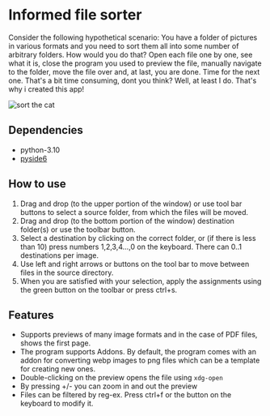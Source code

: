 # Informed file sorter
Consider the following hypothetical scenario: You have a folder of pictures in various formats and you need to sort them all into some number
of arbitrary folders. How would you do that? Open each file one by one, see what it is, close the program you used to preview
the file, manually navigate to the folder, move the file over and, at last, you are done. Time for the next one. That's a bit time consuming,
dont you think? Well, at least I do. That's why i created this app!

![sort the cat](https://imgur.com/uyyogvp.png)

## Dependencies
- python-3.10
- [pyside6](https://pypi.org/project/PySide6/)

## How to use
1. Drag and drop (to the upper portion of the window) or use tool bar buttons to select a source folder, from which the
files will be moved.
2. Drag and drop (to the bottom portion of the window) destination folder(s) or use the toolbar button.
3. Select a destination by clicking on the correct folder, or (if there is less than 10) press numbers 1,2,3,4...,0 on the keyboard.
There can 0..1 destinations per image.
4. Use left and right arrows or buttons on the tool bar to move between files in the source directory.
5. When you are satisfied with your selection, apply the assignments using the green button on the toolbar or press ctrl+s. 

## Features
- Supports previews of many image formats and in the case of PDF files, shows the first page.
- The program supports Addons. By default, the program comes with an addon for converting webp images to png files which can be a template for creating new ones.
- Double-clicking on the preview opens the file using `xdg-open`
- By pressing +/- you can zoom in and out the preview
- Files can be filtered by reg-ex. Press ctrl+f or the button on the keyboard to modify it.